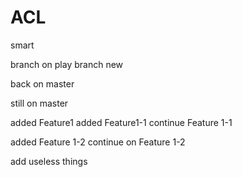 # ACL
smart


branch on play
branch
new

back on master

still on master

added Feature1
added Feature1-1
continue Feature 1-1

added Feature 1-2
continue on Feature 1-2

add useless things
